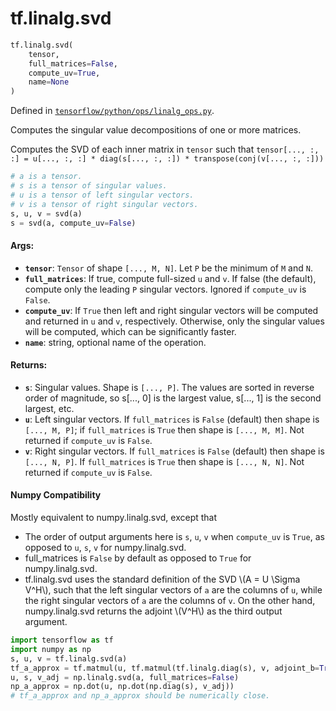 <div itemscope itemtype="http://developers.google.com/ReferenceObject">
<meta itemprop="name" content="tf.linalg.svd" />
<meta itemprop="path" content="Stable" />
</div>

# tf.linalg.svd

``` python
tf.linalg.svd(
    tensor,
    full_matrices=False,
    compute_uv=True,
    name=None
)
```



Defined in [`tensorflow/python/ops/linalg_ops.py`](/code/stable/tensorflow/python/ops/linalg_ops.py).

Computes the singular value decompositions of one or more matrices.

Computes the SVD of each inner matrix in `tensor` such that
`tensor[..., :, :] = u[..., :, :] * diag(s[..., :, :]) *
 transpose(conj(v[..., :, :]))`

```python
# a is a tensor.
# s is a tensor of singular values.
# u is a tensor of left singular vectors.
# v is a tensor of right singular vectors.
s, u, v = svd(a)
s = svd(a, compute_uv=False)
```

#### Args:

* <b>`tensor`</b>: `Tensor` of shape `[..., M, N]`. Let `P` be the minimum of `M` and
    `N`.
* <b>`full_matrices`</b>: If true, compute full-sized `u` and `v`. If false
    (the default), compute only the leading `P` singular vectors.
    Ignored if `compute_uv` is `False`.
* <b>`compute_uv`</b>: If `True` then left and right singular vectors will be
    computed and returned in `u` and `v`, respectively. Otherwise, only the
    singular values will be computed, which can be significantly faster.
* <b>`name`</b>: string, optional name of the operation.


#### Returns:

* <b>`s`</b>: Singular values. Shape is `[..., P]`. The values are sorted in reverse
    order of magnitude, so s[..., 0] is the largest value, s[..., 1] is the
    second largest, etc.
* <b>`u`</b>: Left singular vectors. If `full_matrices` is `False` (default) then
    shape is `[..., M, P]`; if `full_matrices` is `True` then shape is
    `[..., M, M]`. Not returned if `compute_uv` is `False`.
* <b>`v`</b>: Right singular vectors. If `full_matrices` is `False` (default) then
    shape is `[..., N, P]`. If `full_matrices` is `True` then shape is
    `[..., N, N]`. Not returned if `compute_uv` is `False`.



#### Numpy Compatibility
Mostly equivalent to numpy.linalg.svd, except that
  * The order of output  arguments here is `s`, `u`, `v` when `compute_uv` is
    `True`, as opposed to `u`, `s`, `v` for numpy.linalg.svd.
  * full_matrices is `False` by default as opposed to `True` for
     numpy.linalg.svd.
  * tf.linalg.svd uses the standard definition of the SVD
    \\(A = U \Sigma V^H\\), such that the left singular vectors of `a` are
    the columns of `u`, while the right singular vectors of `a` are the
    columns of `v`. On the other hand, numpy.linalg.svd returns the adjoint
    \\(V^H\\) as the third output argument.
```python
import tensorflow as tf
import numpy as np
s, u, v = tf.linalg.svd(a)
tf_a_approx = tf.matmul(u, tf.matmul(tf.linalg.diag(s), v, adjoint_b=True))
u, s, v_adj = np.linalg.svd(a, full_matrices=False)
np_a_approx = np.dot(u, np.dot(np.diag(s), v_adj))
# tf_a_approx and np_a_approx should be numerically close.
```

